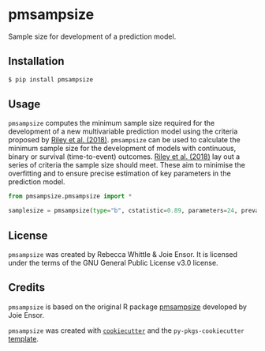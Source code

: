 # pmsampsize

Sample size for development of a prediction model.

## Installation

```bash
$ pip install pmsampsize
```

## Usage

`pmsampsize` computes the minimum sample size required for the development of a new multivariable prediction model using the criteria proposed by [Riley et al. (2018)](https://onlinelibrary.wiley.com/doi/10.1002/sim.7992). `pmsampsize` can be used to calculate the minimum sample size for the development of models with continuous, binary or survival (time-to-event) outcomes. [Riley et al. (2018)](https://onlinelibrary.wiley.com/doi/10.1002/sim.7992) lay out a series of criteria the sample size should meet. These aim to minimise the overfitting and to ensure precise estimation of key parameters in the prediction model.

```python
from pmsampsize.pmsampsize import *

samplesize = pmsampsize(type="b", cstatistic=0.89, parameters=24, prevalence=0.174) # change options to meet your requirements
```

## License

`pmsampsize` was created by Rebecca Whittle & Joie Ensor. It is licensed under the terms of the GNU General Public License v3.0 license.

## Credits

`pmsampsize` is based on the original R package [pmsampsize](https://cran.r-project.org/web/packages/pmsampsize/index.html) developed by Joie Ensor. 

`pmsampsize` was created with [`cookiecutter`](https://cookiecutter.readthedocs.io/en/latest/) and the `py-pkgs-cookiecutter` [template](https://github.com/py-pkgs/py-pkgs-cookiecutter).

